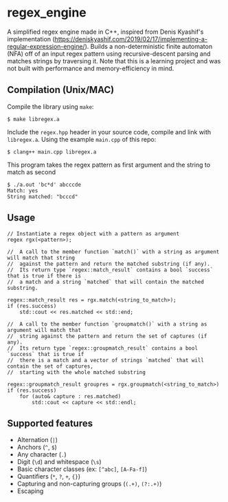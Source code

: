 # regex_engine

A simplified regex engine made in C++, inspired from Denis Kyashif's implementation (https://deniskyashif.com/2019/02/17/implementing-a-regular-expression-engine/). Builds a non-deterministic finite automaton (NFA) off of an input regex pattern using recursive-descent parsing and matches strings by traversing it.
Note that this is a learning project and was not built with performance and memory-efficiency in mind.

## Compilation (Unix/MAC)

Compile the library using `make`:
```
$ make libregex.a
```

Include the `regex.hpp` header in your source code, compile and link with `libregex.a`.
Using the example `main.cpp` of this repo:

```
$ clang++ main.cpp libregex.a
```

This program takes the regex pattern as first argument and the string to match as second
```
$ ./a.out 'bc*d' abcccde
Match: yes
String matched: "bcccd"
```

## Usage

```
// Instantiate a regex object with a pattern as argument
regex rgx(<pattern>);

// 	A call to the member function `match()` with a string as argument will match that string 
//	against the pattern and return the matched substring (if any).
// 	Its return type `regex::match_result` contains a bool `success` that is true if there is
// 	a match and a string `matched` that will contain the matched substring.

regex::match_result res = rgx.match(<string_to_match>);
if (res.success)
	std::cout << res.matched << std::end;

//	A call to the member function `groupmatch()` with a string as argument will match that 
//	string against the pattern and return the set of captures (if any).
//	Its return type `regex::groupmatch_result` contains a bool `success` that is true if 
//	there is a match and a vector of strings `matched` that will contain the set of captures,
//	starting with the whole matched substring

regex::groupmatch_result groupres = rgx.groupmatch(<string_to_match>)
if (res.success)
	for (auto& capture : res.matched)
		std::cout << capture << std::endl;

```

## Supported features

* Alternation (`|`)
* Anchors (`^`, `$`)
* Any character (`.`)
* Digit (`\d`) and whitespace (`\s`)
* Basic character classes (ex: `[^abc]`, `[A-Fa-f]`)
* Quantifiers (`*`, `?`, `+`, `{}`)
* Capturing and non-capturing groups (`(.+)`, `(?:.+)`)
* Escaping
